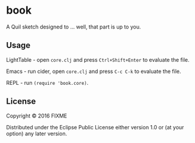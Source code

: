 # book

A Quil sketch designed to ... well, that part is up to you.

## Usage

LightTable - open `core.clj` and press `Ctrl+Shift+Enter` to evaluate the file.

Emacs - run cider, open `core.clj` and press `C-c C-k` to evaluate the file.

REPL - run `(require 'book.core)`.

## License

Copyright © 2016 FIXME

Distributed under the Eclipse Public License either version 1.0 or (at
your option) any later version.
